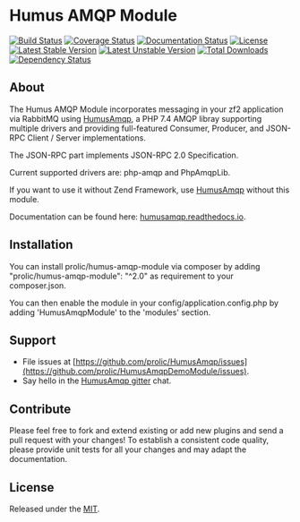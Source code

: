 Humus AMQP Module
=================

[![Build Status](https://travis-ci.org/prolic/HumusAmqpModule.svg)](https://travis-ci.org/prolic/HumusAmqpModule)
[![Coverage Status](https://coveralls.io/repos/github/prolic/HumusAmqpModule/badge.svg?branch=master)](https://coveralls.io/github/prolic/HumusAmqpModule?branch=master)
[![Documentation Status](https://readthedocs.org/projects/humusamqp/badge/?version=latest)](https://readthedocs.org/projects/humusamqp/badge/?version=latest)
[![License](https://poser.pugx.org/prolic/humus-amqp-module/license.svg)](https://packagist.org/packages/prolic/humus-amqp-module)
[![Latest Stable Version](https://poser.pugx.org/prolic/humus-amqp-module/v/stable.svg)](https://packagist.org/packages/prolic/humus-amqp-module)
[![Latest Unstable Version](https://poser.pugx.org/prolic/humus-amqp-module/v/unstable.svg)](https://packagist.org/packages/prolic/humus-amqp-module)
[![Total Downloads](https://poser.pugx.org/prolic/humus-amqp-module/downloads.svg)](https://packagist.org/packages/prolic/humus-amqp-module)
[![Dependency Status](https://www.versioneye.com/php/prolic:humus-amqp-module/dev-master/badge.svg)](https://www.versioneye.com/php/prolic:humus-amqp-module)

## About

The Humus AMQP Module incorporates messaging in your zf2 application via RabbitMQ using [HumusAmqp](https://github.com/prolic/HumusAmqp>),
a PHP 7.4 AMQP libray supporting multiple drivers and providing full-featured Consumer, Producer, and JSON-RPC Client / Server implementations.

The JSON-RPC part implements JSON-RPC 2.0 Specification.

Current supported drivers are: php-amqp and PhpAmqpLib.

If you want to use it without Zend Framework, use [HumusAmqp](https://github.com/prolic/HumusAmqp/) without this module.

Documentation can be found here: [humusamqp.readthedocs.io](https://humusamqp.readthedocs.io/).

## Installation

You can install prolic/humus-amqp-module via composer by adding "prolic/humus-amqp-module": "^2.0" as requirement to your composer.json.

You can then enable the module in your config/application.config.php by adding 'HumusAmqpModule' to the 'modules' section.

## Support

- File issues at [https://github.com/prolic/HumusAmqp/issues](https://github.com/prolic/HumusAmqpDemoModule/issues).
- Say hello in the [HumusAmqp gitter](https://gitter.im/prolic/HumusAmqp) chat.

## Contribute

Please feel free to fork and extend existing or add new plugins and send a pull request with your changes!
To establish a consistent code quality, please provide unit tests for all your changes and may adapt the documentation.

## License

Released under the [MIT](LICENSE.txt).

